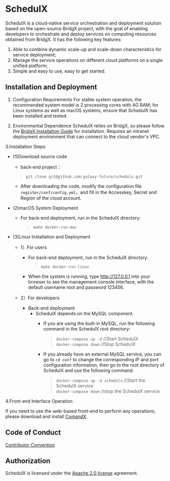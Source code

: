 # **SchedulX**

SchedulX is a cloud-native service orchestration and deployment solution based on the open-source BridgX project, with the goal of enabling developers to orchestrate and deploy services on computing resources obtained from BridgX.
It has the following key features:
1. Able to combine dynamic scale-up and scale-down characteristics for service deployment;
2. Manage the service operations on different cloud platforms on a single unified platform;
3. Simple and easy to use, easy to get started.



Installation and Deployment
--------
1. Configuration Requirements
For stable system operation, the recommended system model is 2 processing cores with 4G RAM; for Linux systems as well as macOS systems, ensure that SchedulX has been installed and tested.

2. Environmental Dependence
SchedulX relies on BridgX, so please follow the [BridgX Installation Guide](https://github.com/galaxy-future/bridgx/blob/dev/docs/EN-README.md) for installation. Requires an intranet deployment environment that can connect to the cloud vendor's VPC.



3.Installation Steps

* (1)Download source code
  - back-end project：
  > `git clone git@github.com:galaxy-future/schedulx.git`
  - After downloading the code, modify the configuration file `register/conf/config.yml`，and fill in the Accesskey, Secret and Region of the cloud account.

* (2)macOS System Deployment
  - For back-end deployment, run in the SchedulX directory:
    > `make docker-run-mac`

* (3)Linux Installation and Deployment
  - 1）For users
    - For back-end deployment, run in the SchedulX directory:
      > `make docker-run-linux`
    - When the system is running, type http://127.0.0.1 into your browser to see the management console interface, with the default username root and password 123456.


  - 2）For developers
    - Back-end deployment
      - SchedulX depends on the MySQL component.
           - If you are using the built-in MySQL, run the following command in the SchedulX root directory:
             > `docker-compose up -d`    //Start SchedulX <br>
             > `docker-compose down`    //Stop SchedulX  <br>
           - If you already have an external MySQL service, you can go to `cd conf` to change the corresponding IP and port configuration information, then go to the root directory of SchedulX and use the following command:

             > `docker-compose up -d schedulx`   //Start the SchedulX service <br>
             > `docker-compose down`     //stop the SchedulX service

4.Front-end Interface Operation

If you need to use the web-based front-end to perform any operations, please download and install [ComandX](https://github.com/galaxy-future/comandx/blob/main/README.md).

Code of Conduct
------
[Contributor Convention](https://github.com/galaxy-future/schedulx/blob/master/CODE_OF_CONDUCT.md)

Authorization
-----
SchedulX is licensed under the [Apache 2.0 license](https://github.com/galaxy-future/schedulx/blob/master/README.md) agreement.


